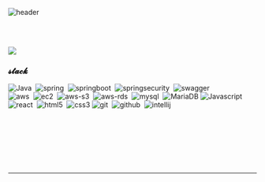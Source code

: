 ![header](https://capsule-render.vercel.app/api?type=wave&color=FFBCD9&height=200&section=header&text=Hi%20there%20I'm%20yoonji!&fontSize=40&fontColor=38373e)

<br><br>


  <a href="https://github.com/anuraghazra/github-readme-stats">
    <img src="https://github-readme-stats.vercel.app/api?username=ijnooyah&show_icons=true&theme=default&count_private=true&title_color=FFBCD9&icon_color=FFBCD9" />
  </a>


<br>


### 𝓼𝓽𝓪𝓬𝓴
![Java](https://img.shields.io/badge/Java-ED8B00?style=for-the-badge&logo=java&logoColor=white)&nbsp;
![spring](https://img.shields.io/badge/Spring-6DB33F?style=for-the-badge&logo=spring&logoColor=white)&nbsp;
![springboot](https://img.shields.io/badge/Spring_Boot-F2F4F9?style=for-the-badge&logo=spring-boot)&nbsp;
![springsecurity](https://img.shields.io/badge/Spring_Security-F2F4F9?style=for-the-badge&logo=spring-security)&nbsp;
![swagger](https://img.shields.io/badge/Swagger-85EA2D?style=for-the-badge&logo=Swagger&logoColor=white)&nbsp;<br/>
![aws](https://img.shields.io/badge/aws-FF9900?style=for-the-badge&logo=amazonaws&logoColor=black)&nbsp;
![ec2](https://img.shields.io/badge/ec2-FF9900?style=for-the-badge&logo=amazonec2&logoColor=black)&nbsp;
![aws-s3](https://img.shields.io/badge/s3-569A31?style=for-the-badge&logo=amazons3&logoColor=black)&nbsp;
![aws-rds](https://img.shields.io/badge/rds-527FFF?style=for-the-badge&logo=amazonrds&logoColor=white)&nbsp;
![mysql](https://img.shields.io/badge/MySQL-005C84?style=for-the-badge&logo=mysql&logoColor=white)&nbsp;
![MariaDB](https://img.shields.io/badge/MariaDB-003545?style=for-the-badge&logo=mariadb&logoColor=white)
![Javascript](https://img.shields.io/badge/JavaScript-323330?style=for-the-badge&logo=javascript&logoColor=F7DF1E)&nbsp;
<br>
![react](https://img.shields.io/badge/React-20232A?style=for-the-badge&logo=react&logoColor=61DAFB)&nbsp;
![html5](https://img.shields.io/badge/HTML5-E34F26?style=for-the-badge&logo=html5&logoColor=white)&nbsp;
![css3](https://img.shields.io/badge/CSS3-1572B6?style=for-the-badge&logo=css3&logoColor=white)
![git](https://img.shields.io/badge/GIT-E44C30?style=for-the-badge&logo=git&logoColor=white)&nbsp;
![github](https://img.shields.io/badge/GitHub-100000?style=for-the-badge&logo=github&logoColor=white)&nbsp;
![intellij](https://img.shields.io/badge/IntelliJ_IDEA-000000.svg?style=for-the-badge&logo=intellij-idea&logoColor=white)&nbsp;



<br><br>
<br><br>
<br><br>

***
